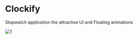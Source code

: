 # Clockify
Stopwatch application the attractive UI and Floating animations

![1](https://user-images.githubusercontent.com/61471356/183646302-4f941357-668f-4214-b959-2402301d7d03.jpeg)
